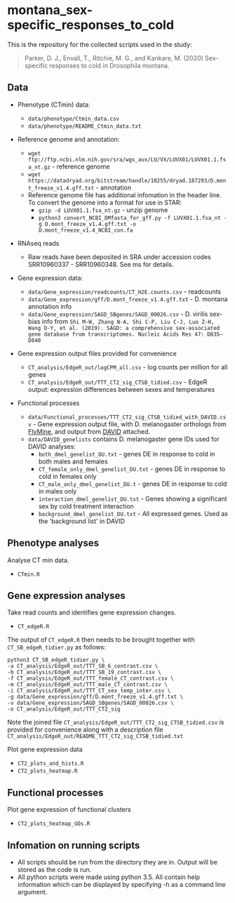 # montana_sex-specific_responses_to_cold

This is the repository for the collected scripts used in the study:

> Parker, D. J., Envall, T., Ritchie, M. G., and Kankare, M. (2020) Sex-specific responses to cold in Drosophila montana.

## Data

* Phenotype (CTmin) data: 
    * `data/phenotype/Ctmin_data.csv`
    * `data/phenotype/README_Ctmin_data.txt`

* Reference genome and annotation:
     * `wget ftp://ftp.ncbi.nlm.nih.gov/sra/wgs_aux/LU/VX/LUVX01/LUVX01.1.fsa_nt.gz` - reference genome
     * `wget https://datadryad.org/bitstream/handle/10255/dryad.187293/D.mont_freeze_v1.4.gff.txt` - annotation
     * Reference genome file has additional infomation in the header line. To convert the genome into a format for use in STAR:
          * `gzip -d LUVX01.1.fsa_nt.gz` - unzip genome
          * `python3 convert_NCBI_DMfasta_for_gff.py -f LUVX01.1.fsa_nt -g D.mont_freeze_v1.4.gff.txt -o D.mont_freeze_v1.4_NCBI_con.fa`

* RNAseq reads
   * Raw reads have been deposited in SRA under accession codes SRR10960337 - SRR10960348. See ms for details.

* Gene expression data: 
    * `data/Gene_expression/readcounts/CT_H2E.counts.csv` - readcounts
    * `data/Gene_expression/gff/D.mont_freeze_v1.4.gff.txt` - D. montana annotation info
    * `data/Gene_expression/SAGD_SBgenes/SAGD_00026.csv` - D. virilis sex-bias info from `Shi M-W, Zhang N-A, Shi C-P, Liu C-J, Luo Z-H, Wang D-Y, et al. (2019). SAGD: a comprehensive sex-associated gene database from transcriptomes. Nucleic Acids Res 47: D835–D840`

* Gene expression output files provided for convenience
    * `CT_analysis/EdgeR_out/logCPM_all.csv` - log counts per million for all genes
    * `CT_analysis/EdgeR_out/TTT_CT2_sig_CTSB_tidied.csv` - EdgeR output: expression differences between sexes and temperatures 

* Functional processes
     * `data/Functional_processes/TTT_CT2_sig_CTSB_tidied_with_DAVID.csv` - Gene expression output file, with D. melanogaster orthologs from [FlyMine](https://www.flymine.org/flymine/begin.do), and output from [DAVID](https://david.ncifcrf.gov/) attached.
     * `data/DAVID_genelists` contains D. melanogaster gene IDs used for DAVID analyses:
         * `both_dmel_genelist_DU.txt` - genes DE in response to cold in both males and females 
         * `CT_female_only_dmel_genelist_DU.txt` - genes DE in response to cold in females only
         * `CT_male_only_dmel_genelist_DU.t` - genes DE in response to cold in males only
         * `interaction_dmel_genelist_DU.txt` - Genes showing a significant sex by cold treatment interaction
         * `background_dmel_genelist_DU.txt` - All expressed genes. Used as the 'background list' in DAVID        

## Phenotype analyses

Analyse CT min data.

* `CTmin.R`

## Gene expression analyses

Take read counts and identifies gene expression changes.

* `CT_edgeR.R` 

The output of `CT_edgeR.R` then needs to be brought together with `CT_SB_edgeR_tidier.py` as follows: 

```
python3 CT_SB_edgeR_tidier.py \
-a CT_analysis/EdgeR_out/TTT_SB_6_contrast.csv \
-b CT_analysis/EdgeR_out/TTT_SB_19_contrast.csv \
-f CT_analysis/EdgeR_out/TTT_female_CT_contrast.csv \
-m CT_analysis/EdgeR_out/TTT_male_CT_contrast.csv \
-i CT_analysis/EdgeR_out/TTT_CT_sex_temp_inter.csv \
-g data/Gene_expression/gff/D.mont_freeze_v1.4.gff.txt \
-v data/Gene_expression/SAGD_SBgenes/SAGD_00026.csv \
-o CT_analysis/EdgeR_out/TTT_CT2_sig

```

Note the joined file `CT_analysis/EdgeR_out/TTT_CT2_sig_CTSB_tidied.csv` is provided for convenience along with a description file `CT_analysis/EdgeR_out/README_TTT_CT2_sig_CTSB_tidied.txt`

Plot gene expression data

* `CT2_plots_and_hists.R`
* `CT2_plots_heatmap.R`

## Functional processes

Plot gene expression of functional clusters
* `CT2_plots_heatmap_GOs.R`


## Infomation on running scripts

* All scripts should be run from the directory they are in. Output will be stored as the code is run. 
* All python scripts were made using python 3.5. All contain help information which can be displayed by specifying -h as a command line argument.



